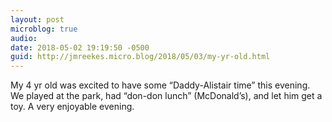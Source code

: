 ```yaml
---
layout: post
microblog: true
audio: 
date: 2018-05-02 19:19:50 -0500
guid: http://jmreekes.micro.blog/2018/05/03/my-yr-old.html
---
```

My 4 yr old was excited to have some “Daddy-Alistair time” this evening. We played at the park, had “don-don lunch” (McDonald’s), and let him get a toy. A very enjoyable evening.
